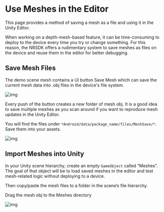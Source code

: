 # Use Meshes in the Editor

This page provides a method of saving a mesh as a file and using it in the Unity Editor.

When working on a depth-mesh-based feature, it can be time-consuming to deploy to the device every time you try or change something. For this reason, the NRSDK offers a rudimentary system to save meshes as files on the device and reuse them in the editor for better debugging.

## Save Mesh Files

The demo scene mesh contains a UI button Save Mesh which can save the current mesh data into .obj files in the device's file system.

![img](https://xreal.gitbook.io/~gitbook/image?url=https%3A%2F%2Fcontent.gitbook.com%2Fcontent%2FyXoV7SMVFQhr75lOIoQv%2Fblobs%2F1nTcfBhJahMmMHZRm4mD%2Fimage.png&width=300&dpr=4&quality=100&sign=7091ef9522b05d47798330ec1fd8ac2c26135c6201569ade365955e70541cba5)

Every push of the button creates a new folder of mesh obj. It is a good idea to save multiple meshes as you scan around if you want to reproduce mesh updates in the Unity Editor.

You will find the files under `*Android/data/package_name/files/MeshSave/*`*.* Save them into your assets.

![img](https://xreal.gitbook.io/~gitbook/image?url=https%3A%2F%2Fcontent.gitbook.com%2Fcontent%2FyXoV7SMVFQhr75lOIoQv%2Fblobs%2FgBn3p4ygIDp2M1V9lVDw%2Fimage.png&width=300&dpr=4&quality=100&sign=31b8902b549c4864b8b3bb0fafafbce4c7bc36b16d78532320be66304e8384c0)

## Import Meshes into Unity

In your Unity scene hierarchy, create an empty `GameObject` called “Meshes”. The goal of that object will be to load saved meshes in the editor and test mesh-related logic without deploying to a device.

Then copy/paste the mesh files to a folder in the scene’s file hierarchy.

Drag the mesh obj to the Meshes directory

![img](https://xreal.gitbook.io/~gitbook/image?url=https%3A%2F%2Fcontent.gitbook.com%2Fcontent%2FyXoV7SMVFQhr75lOIoQv%2Fblobs%2FCQ6iaXj1tUpkR9Uqu1Xk%2Fimage.png&width=768&dpr=4&quality=100&sign=1e3f9440a001e2d4265b63c95b5c1b336659164ad9129514ec7bd94e396f6e87)

